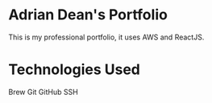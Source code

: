 # Adrian Dean's Portfolio

This is my professional portfolio, it uses AWS and ReactJS.

# Technologies Used

Brew
Git
GitHub
SSH
